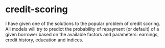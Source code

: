 # credit-scoring
I have given one of the solutions to the popular problem of credit scoring.  
Аll models will try to predict the probability of repayment (or default) of a given borrower based on the available factors and parameters: earnings, credit history, education and indices.
